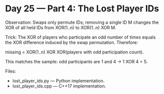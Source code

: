 # Day 25 — Part 4: The Lost Player IDs

Observation: Swaps only permute IDs; removing a single ID M changes the XOR of all held IDs from XOR(1..n) to XOR(1..n) XOR M.

Trick: The XOR of players who participate an odd number of times equals the XOR difference induced by the swap permutation. Therefore:

missing = XOR(1..n) XOR XOR(players with odd participation count).

This matches the sample: odd participants are 1 and 4 → 1 XOR 4 = 5.

Files:
- lost_player_ids.py — Python implementation.
- lost_player_ids.cpp — C++17 implementation.
